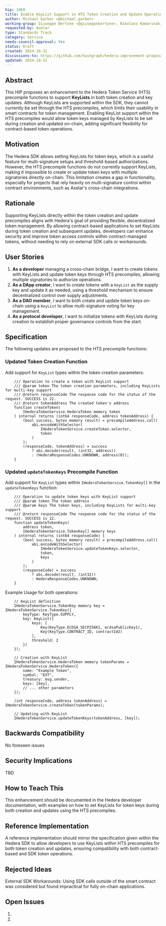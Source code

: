 ```yaml
---
hip: 1069
title: Enable KeyList Support in HTS Token Creation and Update Operations
author: Michael Garber <@michael.garber>
working-group: Giuseppe Bertone <@giuseppebertone>, Nikolaos Kamarinakis <@nikolaoskamarinakis>
requested-by: Axelar
type: Standards Track
category: Service
needs-council-approval: Yes
status: Draft
created: 2024-10-31
discussions-to: https://github.com/hashgraph/hedera-improvement-proposal/discussions/1069
updated: 2024-10-31
---
```


## Abstract
This HIP proposes an enhancement to the Hedera Token Service (HTS) precompile functions to support **KeyLists** in both token creation and key updates. Although KeyLists are supported within the SDK, they cannot currently be set through the HTS precompiles, which limits their usability in smart contracts for token management. Enabling KeyList support within the HTS precompiles would allow token keys managed by KeyLists to be set during creation and updated on-chain, adding significant flexibility for contract-based token operations.

## Motivation
The Hedera SDK allows setting KeyLists for token keys, which is a useful feature for multi-signature setups and threshold-based authorizations. However, the HTS precompile functions do not currently support KeyLists, making it impossible to create or update token keys with multiple signatories directly on-chain. This limitation creates a gap in functionality, especially for projects that rely heavily on multi-signature control within contract environments, such as Axelar's cross-chain integrations.

## Rationale
Supporting KeyLists directly within the token creation and update precompiles aligns with Hedera's goal of providing flexible, decentralized token management. By allowing contract-based applications to set KeyLists during token creation and subsequent updates, developers can enhance security and improve token access controls within contract-managed tokens, without needing to rely on external SDK calls or workarounds.

## User Stories
1. **As a developer** managing a cross-chain bridge, I want to create tokens with KeyLists and update token keys through HTS precompiles, allowing multiple signatories to authorize operations.
2. **As a DApp creator**, I want to create tokens with a `KeyList` as the supply key and update it as needed, using a threshold mechanism to ensure decentralized control over supply adjustments.
3. **As a DAO member**, I want to both create and update token keys on-chain using a `KeyList` to allow multi-signature voting for key management.
4. **As a protocol developer**, I want to initialize tokens with KeyLists during creation to establish proper governance controls from the start.

## Specification
The following updates are proposed to the HTS precompile functions:

### Updated Token Creation Function
Add support for `KeyList` types within the token creation parameters:

```solidity
    /// Operation to create a token with KeyList support
    /// @param token The token creation parameters, including KeyLists for multi-key support
    /// @return responseCode The response code for the status of the request. SUCCESS is 22.
    /// @return tokenAddress The created token's address
    function createToken(
        IHederaTokenService.HederaToken memory token
    ) internal returns (int64 responseCode, address tokenAddress) {
        (bool success, bytes memory result) = precompileAddress.call(
            abi.encodeWithSelector(
                IHederaTokenService.createToken.selector,
                token
            )
        );
        (responseCode, tokenAddress) = success
            ? abi.decode(result, (int32, address))
            : (HederaResponseCodes.UNKNOWN, address(0));
    }
```

### Updated `updateTokenKeys` Precompile Function
Add support for `KeyList` types within `IHederaTokenService.TokenKey[]` in the `updateTokenKeys` function:

```solidity
    /// Operation to update token keys with KeyList support
    /// @param token The token address
    /// @param keys The token keys, including KeyLists for multi-key support
    /// @return responseCode The response code for the status of the request. SUCCESS is 22.
    function updateTokenKeys(
        address token,
        IHederaTokenService.TokenKey[] memory keys
    ) internal returns (int64 responseCode) {
        (bool success, bytes memory result) = precompileAddress.call(
            abi.encodeWithSelector(
                IHederaTokenService.updateTokenKeys.selector,
                token,
                keys
            )
        );
        (responseCode) = success
            ? abi.decode(result, (int32))
            : HederaResponseCodes.UNKNOWN;
    }
```

Example Usage for both operations:

```solidity
    // KeyList definition
    IHederaTokenService.TokenKey memory key = IHederaTokenService.TokenKey({
        keyType: KeyType.SUPPLY,
        key: KeyList({
            keys: [
                Key(KeyType.ECDSA_SECP256K1, ecdsaPublicKey1),
                Key(KeyType.CONTRACT_ID, contractId2)
            ],
            threshold: 2
        })
    });

    // Creation with KeyList
    IHederaTokenService.HederaToken memory tokenParams = IHederaTokenService.HederaToken({
        name: "Example Token",
        symbol: "EXT",
        treasury: msg.sender,
        keys: [key],
        // ... other parameters
    });

    (int responseCode, address tokenAddress) = IHederaTokenService.createToken(tokenParams);

    // Updating with KeyList
    IHederaTokenService.updateTokenKeys(tokenAddress, [key]);
```

## Backwards Compatibility
No foreseen issues

## Security Implications
TBD

## How to Teach This
This enhancement should be documented in the Hedera developer documentation, with examples on how to set KeyLists for token keys during both creation and updates using the HTS precompiles.

## Reference Implementation
A reference implementation should mirror the specification given within the Hedera SDK to allow developers to use KeyLists within HTS precompiles for both token creation and updates, ensuring compatibility with both contract-based and SDK token operations.

## Rejected Ideas
External SDK Workarounds: Using SDK calls outside of the smart contract was considered but found impractical for fully on-chain applications.

## Open Issues
1. 
2.